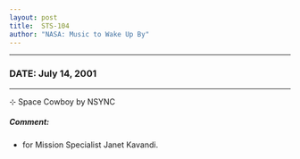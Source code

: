 ```yaml
---
layout: post
title:  STS-104
author: "NASA: Music to Wake Up By"
---
```


----
### DATE: July 14, 2001
----
⊹ Space Cowboy by NSYNC

##### Comment:
* for Mission Specialist Janet Kavandi.
